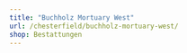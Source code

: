 ```yaml
---
title: "Buchholz Mortuary West"
url: /chesterfield/buchholz-mortuary-west/
shop: Bestattungen
---
```


